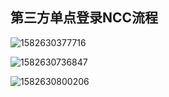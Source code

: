 ## 第三方单点登录NCC流程

![1582630377716](F:\图片存档\1582630377716.png)

![1582630736847](F:\图片存档\1582630736847.png)

![1582630800206](C:\Users\16619\AppData\Roaming\Typora\typora-user-images\1582630800206.png)